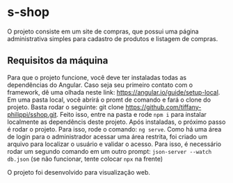# s-shop

O projeto consiste em um site de compras, que possui uma página administrativa simples para cadastro de produtos e listagem de compras.

## Requisitos da máquina

Para que o projeto funcione, você deve ter instaladas todas as dependências do Angular. Caso seja seu primeiro contato com o framework, dê uma olhada neste link: https://angular.io/guide/setup-local.
Em uma pasta local, você abrirá o promt de comando e fará o clone do projeto. Basta rodar o seguinte: git clone https://github.com/tiffany-philippi/sshop.git.
Feito isso, entre na pasta e rode `npm i` para instalar localmente as dependêncis deste projeto.
Após instaladas, o próximo passo é rodar o projeto. Para isso, rode o comando: `ng serve`.
Como há uma área de login para o administrador acessar uma área restrita, foi criado um arquivo para localizar o usuário e validar o acesso. Para isso, é necessário rodar um segundo comando em um outro prompt: 
`json-server --watch db.json` (se não funcionar, tente colocar `npx` na frente)


O projeto foi desenvolvido para visualização web.
